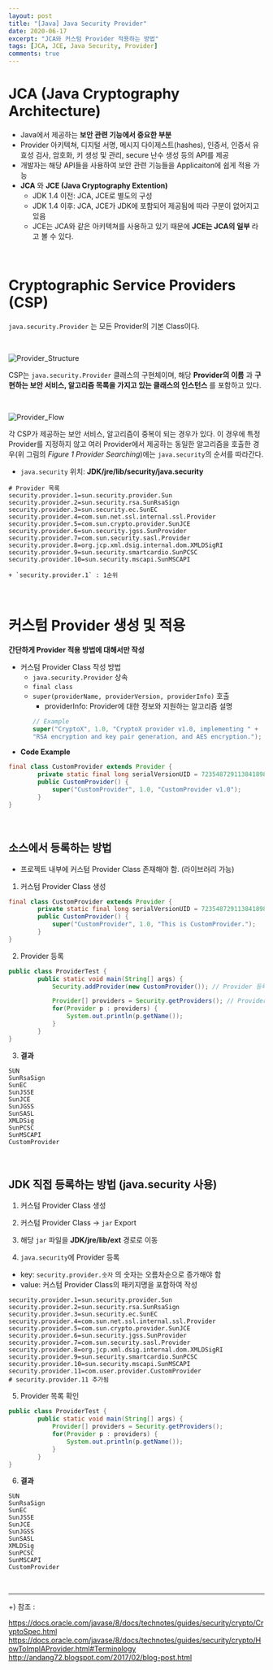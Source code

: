 ```yaml
---
layout: post
title: "[Java] Java Security Provider"
date: 2020-06-17
excerpt: "JCA와 커스텀 Provider 적용하는 방법"
tags: [JCA, JCE, Java Security, Provider]
comments: true
---
```


# JCA (Java Cryptography Architecture)

- Java에서 제공하는 **보안 관련 기능에서 중요한 부분**
- Provider 아키텍쳐, 디지털 서명, 메시지 다이제스트(hashes), 인증서, 인증서 유효성 검사, 암호화, 키 생성 및 관리, secure 난수 생성 등의 API를 제공
- 개발자는 해당 API들을 사용하여 보안 관련 기능들을 Applicaiton에 쉽게 적용 가능
- **JCA** 와 **JCE (Java Cryptography Extention)**
	+ JDK 1.4 이전: JCA, JCE로 별도의 구성
	+ JDK 1.4 이후: JCA, JCE가 JDK에 포함되어 제공됨에 따라 구분이 없어지고 있음
	+ JCE는 JCA와 같은 아키텍쳐를 사용하고 있기 때문에 **JCE는 JCA의 일부** 라고 볼 수 있다.

<br>

# Cryptographic Service Providers (CSP)

`java.security.Provider` 는 모든 Provider의 기본 Class이다.

<br>

![Provider_Structure](https://user-images.githubusercontent.com/34757921/84899914-497a3800-b0e4-11ea-8c8d-7d867184ba65.PNG)

CSP는 `java.security.Provider` 클래스의 구현체이며, 해당 **Provider의 이름** 과 **구현하는 보안 서비스, 알고리즘 목록을 가지고 있는 클래스의 인스턴스** 를 포함하고 있다.

<br>

![Provider_Flow](https://user-images.githubusercontent.com/34757921/84899939-50a14600-b0e4-11ea-8dea-b6759de64750.PNG)

각 CSP가 제공하는 보안 서비스, 알고리즘이 중복이 되는 경우가 있다. 이 경우에 특정 Provider를 지정하지 않고 여러 Provider에서 제공하는 동일한 알고리즘을 호출한 경우(위 그림의 *Figure 1 Provider Searching*)에는 `java.security`의 순서를 따라간다.
- `java.security` 위치: **JDK/jre/lib/security/java.security**
```
# Provider 목록
security.provider.1=sun.security.provider.Sun
security.provider.2=sun.security.rsa.SunRsaSign
security.provider.3=sun.security.ec.SunEC
security.provider.4=com.sun.net.ssl.internal.ssl.Provider
security.provider.5=com.sun.crypto.provider.SunJCE
security.provider.6=sun.security.jgss.SunProvider
security.provider.7=com.sun.security.sasl.Provider
security.provider.8=org.jcp.xml.dsig.internal.dom.XMLDSigRI
security.provider.9=sun.security.smartcardio.SunPCSC
security.provider.10=sun.security.mscapi.SunMSCAPI
```
	+ `security.provider.1` : 1순위

<br>

# 커스텀 Provider 생성 및 적용
**간단하게 Provider 적용 방법에 대해서만 작성**

- 커스텀 Provider Class 작성 방법
	+ `java.security.Provider` 상속
	+ `final class`
	+ `super(providerName, providerVersion, providerInfo)` 호출 <br>
		+ providerInfo: Provider에 대한 정보와 지원하는 알고리즘 설명
		```java
		// Example
		super("CryptoX", 1.0, "CryptoX provider v1.0, implementing " +
		"RSA encryption and key pair generation, and AES encryption.");
		```
- **Code Example**
```java
final class CustomProvider extends Provider {
		private static final long serialVersionUID = 7235487291138418986L;
		public CustomProvider() {
			super("CustomProvider", 1.0, "CustomProvider v1.0");
		}
}
```

<br>

## 소스에서 등록하는 방법

- 프로젝트 내부에 커스텀 Provider Class 존재해야 함. (라이브러리 가능)

1. 커스텀 Provider Class 생성
```java
final class CustomProvider extends Provider {
		private static final long serialVersionUID = 7235487291138418986L;
		public CustomProvider() {
			super("CustomProvider", 1.0, "This is CustomProvider.");
		}
}
```

2. Provider 등록
```java
public class ProviderTest {
		public static void main(String[] args) {
			Security.addProvider(new CustomProvider()); // Provider 등록

			Provider[] providers = Security.getProviders(); // Provider 목록 확인
			for(Provider p : providers) {
				System.out.println(p.getName());
			}
		}
}
```
3. **결과**
```
SUN
SunRsaSign
SunEC
SunJSSE
SunJCE
SunJGSS
SunSASL
XMLDSig
SunPCSC
SunMSCAPI
CustomProvider
```

<br>

## JDK 직접 등록하는 방법 (java.security 사용)

1. 커스텀 Provider Class 생성

2. 커스텀 Provider Class -> `jar` Export

3. 해당 `jar` 파일을 **JDK/jre/lib/ext** 경로로 이동

4. `java.security`에 Provider 등록
  - key: `security.provider.숫자` 의 숫자는 오름차순으로 증가해야 함
  - value: 커스텀 Provider Class의 패키지명을 포함하여 작성
```
security.provider.1=sun.security.provider.Sun
security.provider.2=sun.security.rsa.SunRsaSign
security.provider.3=sun.security.ec.SunEC
security.provider.4=com.sun.net.ssl.internal.ssl.Provider
security.provider.5=com.sun.crypto.provider.SunJCE
security.provider.6=sun.security.jgss.SunProvider
security.provider.7=com.sun.security.sasl.Provider
security.provider.8=org.jcp.xml.dsig.internal.dom.XMLDSigRI
security.provider.9=sun.security.smartcardio.SunPCSC
security.provider.10=sun.security.mscapi.SunMSCAPI
security.provider.11=com.user.provider.CustomProvider
# security.provider.11 추가됨
```

5. Provider 목록 확인
```java
public class ProviderTest {
		public static void main(String[] args) {
			Provider[] providers = Security.getProviders();
			for(Provider p : providers) {
				System.out.println(p.getName());
			}
		}
}
```

6. **결과**
```
SUN
SunRsaSign
SunEC
SunJSSE
SunJCE
SunJGSS
SunSASL
XMLDSig
SunPCSC
SunMSCAPI
CustomProvider
```

<br>

------------------------

+) 참조 :

<https://docs.oracle.com/javase/8/docs/technotes/guides/security/crypto/CryptoSpec.html>
<https://docs.oracle.com/javase/8/docs/technotes/guides/security/crypto/HowToImplAProvider.html#Terminology>
<http://andang72.blogspot.com/2017/02/blog-post.html>
